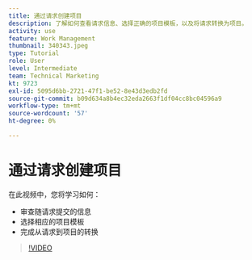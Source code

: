 ```yaml
---
title: 通过请求创建项目
description: 了解如何查看请求信息、选择正确的项目模板，以及将请求转换为项目。
activity: use
feature: Work Management
thumbnail: 340343.jpeg
type: Tutorial
role: User
level: Intermediate
team: Technical Marketing
kt: 9723
exl-id: 5095d6bb-2721-47f1-be52-8e43d3edb2fd
source-git-commit: b09d634a8b4ec32eda2663f1df04cc8bc04596a9
workflow-type: tm+mt
source-wordcount: '57'
ht-degree: 0%

---
```


# 通过请求创建项目

在此视频中，您将学习如何：

* 审查随请求提交的信息
* 选择相应的项目模板
* 完成从请求到项目的转换

>[!VIDEO](https://video.tv.adobe.com/v/340343/?quality=12)
